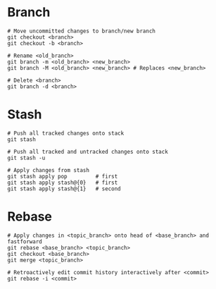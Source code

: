 # Branch

    # Move uncommitted changes to branch/new branch
    git checkout <branch>
    git checkout -b <branch>

    # Rename <old_branch>
    git branch -m <old_branch> <new_branch>
    git branch -M <old_branch> <new_branch> # Replaces <new_branch>

    # Delete <branch>
    git branch -d <branch>

# Stash

    # Push all tracked changes onto stack
    git stash

    # Push all tracked and untracked changes onto stack
    git stash -u

    # Apply changes from stash
    git stash apply pop         # first
    git stash apply stash@{0}   # first
    git stash apply stash@{1}   # second

# Rebase

    # Apply changes in <topic_branch> onto head of <base_branch> and fastforward
    git rebase <base_branch> <topic_branch>
    git checkout <base_branch>
    git merge <topic_branch>

    # Retroactively edit commit history interactively after <commit>
    git rebase -i <commit>

